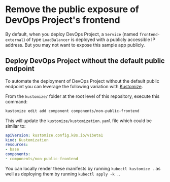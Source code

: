 # Remove the public exposure of DevOps Project's frontend

By default, when you deploy DevOps Project, a `Service` (named `frontend-external`) of type `LoadBalancer` is deployed with a publicly accessible IP address.
But you may not want to expose this sample app publicly.

## Deploy DevOps Project without the default public endpoint

To automate the deployment of DevOps Project without the default public endpoint you can leverage the following variation with [Kustomize](../..).

From the `kustomize/` folder at the root level of this repository, execute this command:

```bash
kustomize edit add component components/non-public-frontend
```

This will update the `kustomize/kustomization.yaml` file which could be similar to:

```yaml
apiVersion: kustomize.config.k8s.io/v1beta1
kind: Kustomization
resources:
- base
components:
- components/non-public-frontend
```

You can locally render these manifests by running `kubectl kustomize .` as well as deploying them by running `kubectl apply -k .`.
